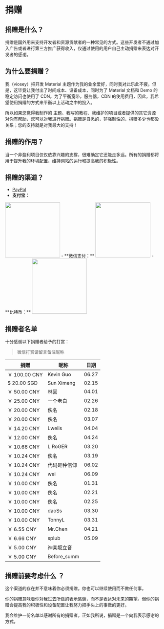 # 捐赠

## 捐赠是什么？

捐赠是国外用来支持开发者和资源贡献者的一种常见的方式。这些开发者不通过加入广告或者进行第三方推广获得收入，仅通过使用的用户自己主动捐赠来表达对开发者的感谢。

## 为什么要捐赠？

我（viosey）把开发 Material 主题作为我的业余爱好，同时我对此乐此不疲。但是，这毕竟让我付出了时间成本、设备成本，同时为了 Material 文档和 Demo 的稳定访问也使用了 CDN。为了平衡宽带，服务器，CDN 的使用费用，因此，我希望使用捐赠的方式来平衡以上活动之中的投入。

所以如果您觉得我制作的 主题、我写的教程、我维护的项目或者提供的其它资源对你有帮助，您可以对我进行捐赠。捐赠是自愿的，非强制性的，捐赠多少也都没关系；您的支持就是对我最大的支持！

## 捐赠的作用？

当一个非盈利项目仅仅依靠兴趣的支撑，很难确定它还能走多远。所有的捐赠都将用于提升我的环境配置，维持网站的运行和提高我的积极性。 

## 捐赠的渠道？

- [PayPal](https://www.paypal.me/viosey)
- **支付宝：**
<img src="/images/donate/AliPayQR.png" width="180px" height="180px">
- **微信支付：**
<img src="/images/donate/WeChanQR.png" width="180px" height="180px">
- **比特币：**
<img src="/images/donate/BTCQR.png" width="180px" height="180px">

## 捐赠者名单

十分感谢以下捐赠者给予的打赏：
>微信打赏请留言备注昵称

| 捐赠 | 昵称 | 日期 |
| ---- | --- | ---- |
| ￥ 100.00 CNY | Kevin Guo | 06.27 |
| $ 20.00 SGD | Sun Ximeng | 02.15 |
| ￥ 50.00 CNY | 林固 | 04.01 |
| ￥ 25.00 CNY | 一个老白 | 02.26 |
| ￥ 20.00 CNY | 佚名 | 02.18 |
| ￥ 20.00 CNY | 佚名 | 03.07 |
| ￥ 14.20 CNY | Lweiis | 04.04 |
| ￥ 12.00 CNY | 佚名 | 04.24 |
| ￥ 10.66 CNY | L RoGER | 03.20 |
| ￥ 10.24 CNY | 佚名 | 03.19 |
| ￥ 10.24 CNY | 代码是种信仰 | 06.02 |
| ￥ 10.24 CNY | wei | 06.09 |
| ￥ 10.00 CNY | 佚名 | 01.31 |
| ￥ 10.00 CNY | 佚名 | 02.21 |
| ￥ 10.00 CNY | 佚名 | 02.25 |
| ￥ 10.00 CNY | daoSs | 03.30 |
| ￥ 10.00 CNY | TonnyL | 03.31 |
| ￥ 6.55 CNY | Mr.Chen | 04.21 |
| ￥ 6.66 CNY | splub | 05.09 |
| ￥ 5.00 CNY | 神楽坂立音 |
| ￥ 5.00 CNY | Before_summ |

## 捐赠前要考虑什么 ？

这个渠道的存在并不意味着你必须捐赠。你也可以继续使用而不做任何事。

你的捐赠意味着你对我过去所做的表示感谢，而不是表达对未来的期望。但你的捐赠会提高我的积极性和设备配置让我努力把手头上的事做的更好。

我会维护一份名单以感谢所有的捐赠者。正如我所说，捐赠是一个向我表示感谢的方式。